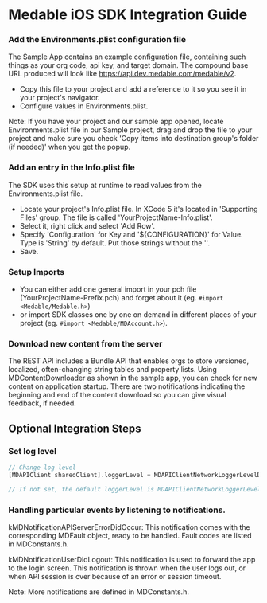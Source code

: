 Medable iOS SDK Integration Guide
====

### Add the Environments.plist configuration file

The Sample App contains an example configuration file, containing such things as your org code, api key, and target domain. The compound base URL produced will look like https://api.dev.medable.com/medable/v2.

+ Copy this file to your project and add a reference to it so you see it in your project's navigator.
+ Configure values in Environments.plist.

Note: If you have your project and our sample app opened, locate Environments.plist file in our Sample project, drag and drop the file to your project and make sure you check 'Copy items into destination group's folder (if needed)' when you get the popup.


### Add an entry in the Info.plist file

The SDK uses this setup at runtime to read values from the Environments.plist file.
+ Locate your project's Info.plist file. In XCode 5 it's located in 'Supporting Files' group. The file is called 'YourProjectName-Info.plist'.
+ Select it, right click and select 'Add Row'.
+ Specify 'Configuration' for Key and '${CONFIGURATION}' for Value. Type is 'String' by default. Put those strings without the ''.
+ Save.

### Setup Imports

+ You can either add one general import in your pch file (YourProjectName-Prefix.pch) and forget about it (eg. `#import <Medable/Medable.h>`)
+ or import SDK classes one by one on demand in different places of your project (eg. `#import <Medable/MDAccount.h>`).

### Download new content from the server

The REST API includes a Bundle API that enables orgs to store versioned, localized, often-changing string tables and property lists. Using MDContentDownloader as shown in the sample app, you can check for new content on application startup. There are two notifications indicating the beginning and end of the content download so you can give visual feedback, if needed.

Optional Integration Steps
------

### Set log level
```objective-c
// Change log level
[MDAPIClient sharedClient].loggerLevel = MDAPIClientNetworkLoggerLevelDebug;

// If not set, the default loggerLevel is MDAPIClientNetworkLoggerLevelInfo.
```

### Handling particular events by listening to notifications.

kMDNotificationAPIServerErrorDidOccur: This notification comes with the corresponding MDFault object, ready to be handled. Fault codes are listed in MDConstants.h.

kMDNotificationUserDidLogout: This notification is used to forward the app to the login screen. This notification is thrown when the user logs out, or when API session is over because of an error or session timeout.

Note: More notifications are defined in MDConstants.h.
